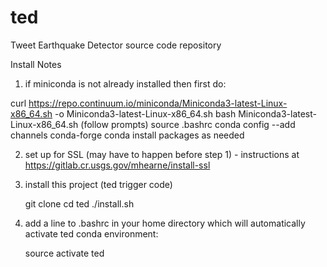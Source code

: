 # ted
Tweet Earthquake Detector source code repository


Install Notes
1) if miniconda is not already installed then first do:

  curl https://repo.continuum.io/miniconda/Miniconda3-latest-Linux-x86_64.sh -o Miniconda3-latest-Linux-x86_64.sh
  bash Miniconda3-latest-Linux-x86_64.sh (follow prompts)
  source .bashrc
  conda config --add channels conda-forge
  conda install packages as needed

2) set up for SSL (may have to happen before step 1) - instructions at https://gitlab.cr.usgs.gov/mhearne/install-ssl

3) install this project (ted trigger code)

    git clone <thisProject>
    cd ted
    ./install.sh

4) add a line to .bashrc in your home directory which will automatically activate ted conda environment:

    source activate ted
    
    
